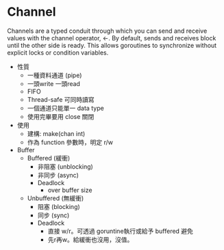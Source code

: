 # Channel
  Channels are a typed conduit through which you can send and receive values with the channel operator, <-.
  By default, sends and receives block until the other side is ready. This allows goroutines to synchronize without explicit locks or condition variables.
  - 性質
    - 一種資料通道 (pipe)
	- 一頭write 一頭read
	- FIFO
	- Thread-safe 可同時讀寫
	- 一個通道只能單一 data type
	- 使用完畢要用 close 關閉
  - 使用
    - 建構: make(chan int)
	- 作為 function 參數時，明定 r/w
  - Buffer
    - Buffered (緩衝)
	  - 非阻塞 (unblocking)
	  - 非同步 (async)
	  - Deadlock
	    - over buffer size
	- Unbuffered (無緩衝)
	  - 阻塞 (blocking)
	  - 同步 (sync)
	  - Deadlock
		- 直接 w/r。可透過 goruntine執行或給予 buffered 避免
		- 先r再w。給緩衝也沒用，沒值。
